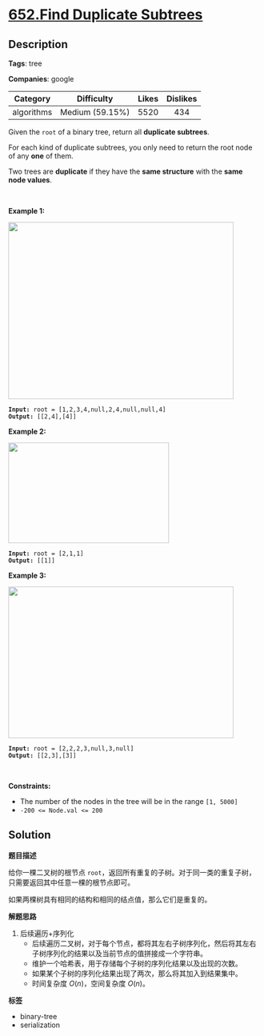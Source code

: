 # [652.Find Duplicate Subtrees](https://leetcode.com/problems/find-duplicate-subtrees/description/)

## Description

**Tags**: tree

**Companies**: google

|  Category  |   Difficulty    | Likes | Dislikes |
| :--------: | :-------------: | :---: | :------: |
| algorithms | Medium (59.15%) | 5520  |   434    |

<p>Given the <code>root</code>&nbsp;of a binary tree, return all <strong>duplicate subtrees</strong>.</p>
<p>For each kind of duplicate subtrees, you only need to return the root node of any <b>one</b> of them.</p>
<p>Two trees are <strong>duplicate</strong> if they have the <strong>same structure</strong> with the <strong>same node values</strong>.</p>
<p>&nbsp;</p>
<p><strong class="example">Example 1:</strong></p>
<img alt="" src="https://assets.leetcode.com/uploads/2020/08/16/e1.jpg" style="width: 450px; height: 354px;" />
<pre><code><strong>Input:</strong> root = [1,2,3,4,null,2,4,null,null,4]
<strong>Output:</strong> [[2,4],[4]]</code></pre>
<p><strong class="example">Example 2:</strong></p>
<img alt="" src="https://assets.leetcode.com/uploads/2020/08/16/e2.jpg" style="width: 321px; height: 201px;" />
<pre><code><strong>Input:</strong> root = [2,1,1]
<strong>Output:</strong> [[1]]</code></pre>
<p><strong class="example">Example 3:</strong></p>
<img alt="" src="https://assets.leetcode.com/uploads/2020/08/16/e33.jpg" style="width: 450px; height: 303px;" />
<pre><code><strong>Input:</strong> root = [2,2,2,3,null,3,null]
<strong>Output:</strong> [[2,3],[3]]</code></pre>
<p>&nbsp;</p>
<p><strong>Constraints:</strong></p>
<ul>
  <li>The number of the nodes in the tree will be in the range <code>[1, 5000]</code></li>
  <li><code>-200 &lt;= Node.val &lt;= 200</code></li>
</ul>

## Solution

**题目描述**

给你一棵二叉树的根节点 `root`，返回所有重复的子树。对于同一类的重复子树，只需要返回其中任意一棵的根节点即可。

如果两棵树具有相同的结构和相同的结点值，那么它们是重复的。

**解题思路**

1. 后续遍历+序列化
   - 后续遍历二叉树，对于每个节点，都将其左右子树序列化，然后将其左右子树序列化的结果以及当前节点的值拼接成一个字符串。
   - 维护一个哈希表，用于存储每个子树的序列化结果以及出现的次数。
   - 如果某个子树的序列化结果出现了两次，那么将其加入到结果集中。
   - 时间复杂度 $O(n)$，空间复杂度 $O(n)$。

**标签**

- binary-tree
- serialization
